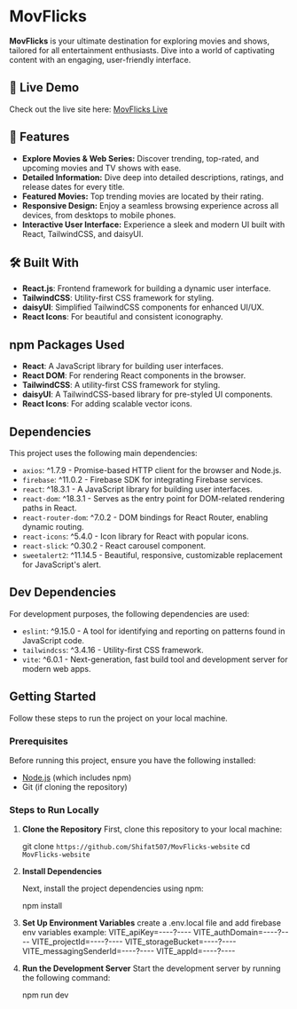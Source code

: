 # MovFlicks  

**MovFlicks** is your ultimate destination for exploring movies and shows, tailored for all entertainment enthusiasts. Dive into a world of captivating content with an engaging, user-friendly interface.

## 🚀 Live Demo  
Check out the live site here: [MovFlicks Live](https://movflicks-3e6db.web.app)  

## 🌟 Features  
- **Explore Movies & Web Series:** Discover trending, top-rated, and upcoming movies and TV shows with ease.  
- **Detailed Information:** Dive deep into detailed descriptions, ratings, and release dates for every title.   
- **Featured Movies:** Top trending movies are located by their rating.   
- **Responsive Design:** Enjoy a seamless browsing experience across all devices, from desktops to mobile phones.  
- **Interactive User Interface:** Experience a sleek and modern UI built with React, TailwindCSS, and daisyUI.  

## 🛠️ Built With  
- **React.js**: Frontend framework for building a dynamic user interface.  
- **TailwindCSS**: Utility-first CSS framework for styling.  
- **daisyUI**: Simplified TailwindCSS components for enhanced UI/UX.  
- **React Icons**: For beautiful and consistent iconography.

## npm Packages Used
- **React**: A JavaScript library for building user interfaces.
- **React DOM**: For rendering React components in the browser.
- **TailwindCSS**: A utility-first CSS framework for styling.
- **daisyUI**: A TailwindCSS-based library for pre-styled UI components.
- **React Icons**: For adding scalable vector icons.

## Dependencies
This project uses the following main dependencies:

- `axios`: ^1.7.9 - Promise-based HTTP client for the browser and Node.js.
- `firebase`: ^11.0.2 - Firebase SDK for integrating Firebase services.
- `react`: ^18.3.1 - A JavaScript library for building user interfaces.
- `react-dom`: ^18.3.1 - Serves as the entry point for DOM-related rendering paths in React.
- `react-router-dom`: ^7.0.2 - DOM bindings for React Router, enabling dynamic routing.
- `react-icons`: ^5.4.0 - Icon library for React with popular icons.
- `react-slick`: ^0.30.2 - React carousel component.
- `sweetalert2`: ^11.14.5 - Beautiful, responsive, customizable replacement for JavaScript's alert.

## Dev Dependencies
For development purposes, the following dependencies are used:

- `eslint`: ^9.15.0 - A tool for identifying and reporting on patterns found in JavaScript code.
- `tailwindcss`: ^3.4.16 - Utility-first CSS framework.
- `vite`: ^6.0.1 - Next-generation, fast build tool and development server for modern web apps.


## Getting Started

Follow these steps to run the project on your local machine.

### Prerequisites

Before running this project, ensure you have the following installed:

- [Node.js](https://nodejs.org/) (which includes npm)
- Git (if cloning the repository)

### Steps to Run Locally

1. **Clone the Repository**
   First, clone this repository to your local machine:

   git clone `https://github.com/Shifat507/MovFlicks-website`
   cd `MovFlicks-website`

2. **Install Dependencies**

    Next, install the project dependencies using npm:

    npm install
   
4. **Set Up Environment Variables**
   create a .env.local file and add firebase env variables 
   example:
    VITE_apiKey=----?----
    VITE_authDomain=----?----
    VITE_projectId=----?----
    VITE_storageBucket=----?----
    VITE_messagingSenderId=----?----
    VITE_appId=----?----

    

5. **Run the Development Server**
    Start the development server by running the following command:

      npm run dev

